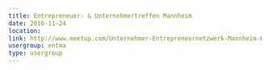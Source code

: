 ```yaml
---
title: Entrepreneuer- & Unternehmertreffen Mannheim
date: 2016-11-24
location: 
link: http://www.meetup.com/Unternehmer-Entrepreneurnetzwerk-Mannheim-Heidelberg/events/232774390/
usergroup: entma
type: usergroup
---
```

